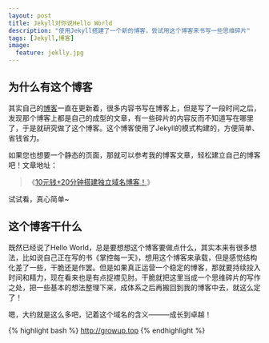 ```yaml
---
layout: post
title: Jekyll对你说Hello World
description: "使用Jekyll搭建了一个新的博客，尝试用这个博客来书写一些思维碎片"
tags: [Jekyll,博客]
image:
  feature: jeklly.jpg
---
```


## 为什么有这个博客

其实自己的[博客](http://blog.hiddenwangcc.com)一直在更新着，很多内容书写在博客上，但是写了一段时间之后，发现那个博客上都是自己的成型的文章，有一些碎片的内容反而不知道写在哪里了，于是就研究做了这个博客。这个博客使用了Jekyll的模式构建的，方便简单、省钱省力。

如果您也想要一个静态的页面，那就可以参考我的博客文章，轻松建立自己的博客吧！文章地址：

> 《[10元钱+20分钟搭建独立域名博客！](http://blog.hiddenwangcc.com/archives/2454)》

试试看，真心简单~

## 这个博客干什么

既然已经说了Hello World，总是要想想这个博客要做点什么，其实本来有很多想法，比如说自己正在写的书《掌控每一天》，想用这个博客来承载，但是感觉结构化差了一些，干脆还是作罢。但是如果真正运营一个稳定的博客，那就要持续投入时间和精力，现在看来也是有点捉襟见肘。干脆就把这里当成一个思维碎片的写作之处，把一些基本的想法整理下来，成体系之后再搬回到我的博客中去，就这么定了！

嗯，大约就是这么多吧，记着这个域名的含义———成长到卓越！

{% highlight bash %}
http://growup.top
{% endhighlight %}